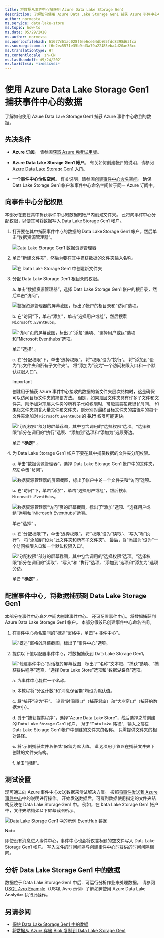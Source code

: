 ```yaml
---
title: 将数据从事件中心捕获到 Azure Data Lake Storage Gen1
description: 了解如何使用 Azure Data Lake Storage Gen1 捕获 Azure 事件中心收到的数据。 首先验证先决条件。
author: normesta
ms.service: data-lake-store
ms.topic: how-to
ms.date: 05/29/2018
ms.author: normesta
ms.openlocfilehash: 61677d61ac028f6ae6ce64db665fdc8398d63fca
ms.sourcegitcommit: f6e2ea5571e35b9ed3a79a22485eba4d20ae36cc
ms.translationtype: HT
ms.contentlocale: zh-CN
ms.lasthandoff: 09/24/2021
ms.locfileid: "128656961"
---
```

# <a name="use-azure-data-lake-storage-gen1-to-capture-data-from-event-hubs"></a>使用 Azure Data Lake Storage Gen1 捕获事件中心的数据

了解如何使用 Azure Data Lake Storage Gen1 捕获 Azure 事件中心收到的数据。

## <a name="prerequisites"></a>先决条件

* **Azure 订阅**。 请参阅[获取 Azure 免费试用版](https://azure.microsoft.com/pricing/free-trial/)。

* **Azure Data Lake Storage Gen1 帐户**。 有关如何创建帐户的说明，请参阅 [Azure Data Lake Storage Gen1 入门](data-lake-store-get-started-portal.md)。

*  **一个事件中心命名空间**。 有关说明，请参阅[创建事件中心命名空间](../event-hubs/event-hubs-create.md#create-an-event-hubs-namespace)。 确保 Data Lake Storage Gen1 帐户和事件中心命名空间位于同一 Azure 订阅中。


## <a name="assign-permissions-to-event-hubs"></a>向事件中心分配权限

本部分在要在其中捕获事件中心的数据的帐户内创建文件夹。 还将向事件中心分配权限，以便其可将数据写入 Data Lake Storage Gen1 帐户。 

1. 打开要在其中捕获事件中心的数据的 Data Lake Storage Gen1 帐户，然后单击“数据资源管理器”。

    ![Data Lake Storage Gen1 数据资源管理器](./media/data-lake-store-archive-eventhub-capture/data-lake-store-open-data-explorer.png "Data Lake Storage Gen1 数据资源管理器")

1.  单击“新建文件夹”，然后为要在其中捕获数据的文件夹输入名称。

    ![在 Data Lake Storage Gen1 中创建新文件夹](./media/data-lake-store-archive-eventhub-capture/data-lake-store-create-new-folder.png "在 Data Lake Storage Gen1 中创建新文件夹")

1. 分配 Data Lake Storage Gen1 根目录的权限。 

    a. 单击“数据资源管理器”，选择 Data Lake Storage Gen1 帐户的根目录，然后单击“访问”。

    ![数据资源管理器的屏幕截图，标出了帐户的根目录和“访问”选项。](./media/data-lake-store-archive-eventhub-capture/data-lake-store-assign-permissions-to-root.png "为 Data Lake Storage Gen1 根目录分配权限")

    b. 在“访问”下，单击“添加”，单击“选择用户或组”，然后搜索 `Microsoft.EventHubs`。 

    ![“访问”页的屏幕截图，标出了“添加”选项、“选择用户或组”选项和“Microsoft Eventhubs”选项。](./media/data-lake-store-archive-eventhub-capture/data-lake-store-assign-eventhub-sp.png "为 Data Lake Storage Gen1 根目录分配权限")
    
    单击“选择”  。

    c. 在“分配权限”下，单击“选择权限”。 将“权限”设为“执行”。 将“添加到”设为“此文件夹和所有子文件夹”。 将“添加为”设为“一个访问权限入口和一个默认权限入口”。

    > [!IMPORTANT]
    > 创建用于捕获 Azure 事件中心接收的数据的新文件夹层次结构时，这是确保可以访问目标文件夹的简便方法。  但是，如果顶层文件夹具有许多子文件和文件夹，则添加对顶层文件夹的所有子代的权限时，可能需要花费很长时间。  如果根文件夹包含大量文件和文件夹，则分别对最终目标文件夹的路径中的每个文件夹添加对 `Microsoft.EventHubs` 的 **执行** 权限可能更快。 

    ![“分配权限”部分的屏幕截图，其中包含调用的“选择权限”选项。“选择权限”部分在调用的“执行”选项、“添加到”选项和“添加为”选项旁边。](./media/data-lake-store-archive-eventhub-capture/data-lake-store-assign-eventhub-sp1.png "为 Data Lake Storage Gen1 根目录分配权限")

    单击 **“确定”** 。

1. 为 Data Lake Storage Gen1 帐户下要在其中捕获数据的文件夹分配权限。

    a. 单击“数据资源管理器”，选择 Data Lake Storage Gen1 帐户中的文件夹，然后单击“访问”。

    ![数据资源管理器的屏幕截图，标出了帐户中的一个文件夹和“访问”选项。](./media/data-lake-store-archive-eventhub-capture/data-lake-store-assign-permissions-to-folder.png "为 Data Lake Storage Gen1 文件夹分配权限")

    b. 在“访问”下，单击“添加”，单击“选择用户或组”，然后搜索 `Microsoft.EventHubs`。 

    ![数据资源管理器“访问”页的屏幕截图，标出了“添加”选项、“选择用户或组”选项和“Microsoft Eventhubs”选项。](./media/data-lake-store-archive-eventhub-capture/data-lake-store-assign-eventhub-sp.png "为 Data Lake Storage Gen1 文件夹分配权限")
    
    单击“选择”  。

    c. 在“分配权限”下，单击“选择权限”。 将“权限”设为“读取”、“写入”和“执行”。 将“添加到”设为“此文件夹和所有子文件夹”。 最后，将“添加为”设为“一个访问权限入口和一个默认权限入口”。

    ![“分配权限”部分的屏幕截图，其中包含调用的“选择权限”选项。“选择权限”部分在调用的“读取”、“写入”和 ”执行”选项、“添加到”选项和“添加为”选项旁边。](./media/data-lake-store-archive-eventhub-capture/data-lake-store-assign-eventhub-sp-folder.png "为 Data Lake Storage Gen1 文件夹分配权限")
    
    单击 **“确定”** 。 

## <a name="configure-event-hubs-to-capture-data-to-data-lake-storage-gen1"></a>配置事件中心，将数据捕获到 Data Lake Storage Gen1

本部分在事件中心命名空间内创建事件中心。 还可配置事件中心，将数据捕获到 Azure Data Lake Storage Gen1 帐户。 本部分假设已创建事件中心命名空间。

1. 在事件中心命名空间的“概述”窗格中，单击“+ 事件中心”。

    ![“概述”窗格的屏幕截图，标出了“事件中心”选项。](./media/data-lake-store-archive-eventhub-capture/data-lake-store-create-event-hub.png "创建事件中心")

1. 提供以下值以配置事件中心，将数据捕获到 Data Lake Storage Gen1。

    ![“创建事件中心”对话框的屏幕截图，标出了“名称”文本框、“捕获”选项、“捕获提供程序”选项，“选择 Data Lake Store”选项和“数据湖路径”选项。](./media/data-lake-store-archive-eventhub-capture/data-lake-store-configure-eventhub.png "创建事件中心")

    a. 为事件中心提供一个名称。
    
    b. 本教程将“分区计数”和“消息保留期”均设为默认值。
    
    c. 将“捕获”设为“开”。 设置“时间窗口”（捕获频率）和“大小窗口”（捕获的数据大小）。 
    
    d. 对于“捕获提供程序”，选择“Azure Data Lake Store”，然后选择之前创建的 Data Lake Storage Gen1 帐户。 对于“Data Lake 路径”，输入之前在 Data Lake Storage Gen1 帐户中创建的文件夹的名称。 只需提供文件夹的相对路径。

    e. 将“示例捕获文件名格式”保留为默认值。 此选项用于管理在捕获文件夹下创建的文件夹结构。

    f. 单击“创建”。

## <a name="test-the-setup"></a>测试设置

现可通过向 Azure 事件中心发送数据来测试解决方案。 按照[将事件发送到 Azure 事件中心](../event-hubs/event-hubs-dotnet-framework-getstarted-send.md)中的说明进行操作。 开始发送数据后，可看到数据使用指定的文件夹结构反映在 Data Lake Storage Gen1 中。 例如，在 Data Lake Storage Gen1 帐户中，文件夹结构如以下屏幕截图所示。

![Data Lake Storage Gen1 中的示例 EventHub 数据](./media/data-lake-store-archive-eventhub-capture/data-lake-store-eventhub-data-sample.png "Data Lake Storage Gen1 中的示例 EventHub 数据")

> [!NOTE]
> 即使没有消息进入事件中心，事件中心也会将仅含标题的空文件写入 Data Lake Storage Gen1 帐户。 写入文件的时间间隔与创建事件中心时提供的时间间隔相同。
> 
>

## <a name="analyze-data-in-data-lake-storage-gen1"></a>分析 Data Lake Storage Gen1 中的数据

数据位于 Data Lake Storage Gen1 中后，可运行分析作业来处理数据。 请参阅 [USQL Avro Example](https://github.com/Azure/usql/tree/master/Examples/AvroExamples)（USQL Avro 示例）了解如何使用 Azure Data Lake Analytics 执行此操作。
  

## <a name="see-also"></a>另请参阅
* [保护 Data Lake Storage Gen1 中的数据](data-lake-store-secure-data.md)
* [将数据从 Azure 存储 Blob 复制到 Data Lake Storage Gen1](data-lake-store-copy-data-azure-storage-blob.md)
